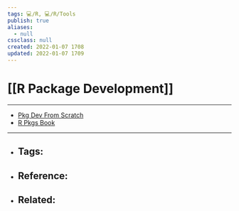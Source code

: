 ```yaml
---
tags: 💻️/R, 💻️/R/Tools
publish: true
aliases:
  - null
cssclass: null
created: 2022-01-07 1708
updated: 2022-01-07 1709
---
```


# [[R Package Development]]

---

- [Pkg Dev From Scratch](https://hilaryparker.com/2014/04/29/writing-an-r-package-from-scratch/)
- [R Pkgs Book](https://r-pkgs.org/index.html)

---

- Tags: 
	- 
- Reference:
	- 
- Related:
	- 
